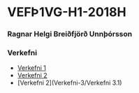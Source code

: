 # VEFÞ1VG-H1-2018H

### Ragnar Helgi Breiðfjörð Unnþórsson

### Verkefni

* [Verkefni 1](Verkefni-1/index.html)
* [Verkefni 2](Verkefni-2/verkefni-2.html)
* [Verkefni 2](Verkefni-3/Verkefni 3.1)